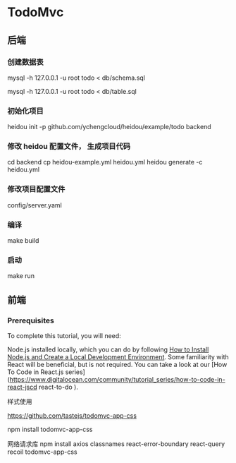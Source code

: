 # TodoMvc 

## 后端

### 创建数据表
mysql -h 127.0.0.1 -u root todo < db/schema.sql

mysql -h 127.0.0.1 -u root todo < db/table.sql

### 初始化项目

heidou init -p github.com/ychengcloud/heidou/example/todo backend


### 修改 heidou 配置文件， 生成项目代码
cd backend
cp heidou-example.yml heidou.yml
heidou generate -c heidou.yml

### 修改项目配置文件
config/server.yaml

### 编译
make build

### 启动
make run

## 前端

### Prerequisites
To complete this tutorial, you will need:

Node.js installed locally, which you can do by following [How to Install Node.js and Create a Local Development Environment](https://www.digitalocean.com/community/tutorial_series/how-to-install-node-js-and-create-a-local-development-environment).
Some familiarity with React will be beneficial, but is not required. You can take a look at our [How To Code in React.js series](https://www.digitalocean.com/community/tutorial_series/how-to-code-in-react-jscd react-to-do
).

样式使用

https://github.com/tastejs/todomvc-app-css

npm install todomvc-app-css

网络请求库
npm install axios classnames react-error-boundary react-query recoil todomvc-app-css